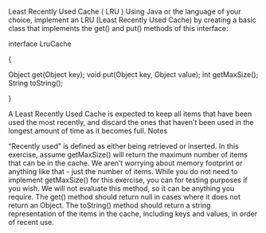 
 Least Recently Used Cache ( LRU )
Using Java or the language of your choice, implement an LRU (Least Recently Used Cache) by creating a basic class that implements the get() and put() methods of this interface:


interface LruCache

{

Object get(Object key);
void put(Object key, Object value);
int getMaxSize();
String toString();

}

A Least Recently Used Cache is expected to keep all items that have been used the most recently, and discard the ones that haven’t been used in the longest amount of time as it becomes full.
Notes

 “Recently used” is defined as either being retrieved or inserted.
 In this exercise, assume getMaxSize() will return the maximum number of items that can be in the cache. We aren’t worrying  about memory footprint or anything like that - just the number of items.
 While you do not need to implement getMaxSize() for this exercise, you can for testing purposes if you wish. We will not     evaluate this method, so it can be anything you require.
 The get() method should return null in cases where it does not return an Object.
 The toString() method should return a string representation of the items in the cache, including keys and values, in order  of recent use.

